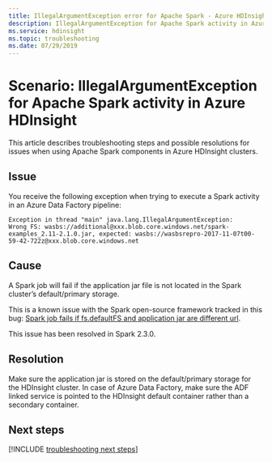 ```yaml
---
title: IllegalArgumentException error for Apache Spark - Azure HDInsight
description: IllegalArgumentException for Apache Spark activity in Azure HDInsight for Azure Data Factory 
ms.service: hdinsight
ms.topic: troubleshooting
ms.date: 07/29/2019
---
```


# Scenario: IllegalArgumentException for Apache Spark activity in Azure HDInsight

This article describes troubleshooting steps and possible resolutions for issues when using Apache Spark components in Azure HDInsight clusters.

## Issue

You receive the following exception when trying to execute a Spark activity in an Azure Data Factory pipeline:

```error
Exception in thread "main" java.lang.IllegalArgumentException:
Wrong FS: wasbs://additional@xxx.blob.core.windows.net/spark-examples_2.11-2.1.0.jar, expected: wasbs://wasbsrepro-2017-11-07t00-59-42-722z@xxx.blob.core.windows.net
```

## Cause

A Spark job will fail if the application jar file is not located in the Spark cluster’s default/primary storage.

This is a known issue with the Spark open-source framework tracked in this bug: [Spark job fails if fs.defaultFS and application jar are different url](https://issues.apache.org/jira/browse/SPARK-22587).

This issue has been resolved in Spark 2.3.0.

## Resolution

Make sure the application jar is stored on the default/primary storage for the HDInsight cluster. In case of Azure Data Factory, make sure the ADF linked service is pointed to the HDInsight default container rather than a secondary container.

## Next steps

[!INCLUDE [troubleshooting next steps](../includes/hdinsight-troubleshooting-next-steps.md)]